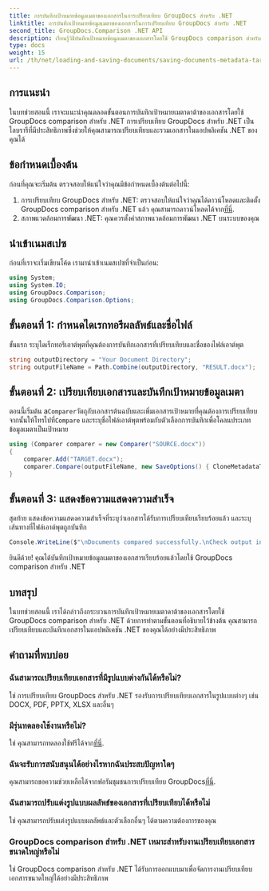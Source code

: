```yaml
---
title: การบันทึกเป้าหมายข้อมูลเมตาของเอกสารในการเปรียบเทียบ GroupDocs สำหรับ .NET
linktitle: การบันทึกเป้าหมายข้อมูลเมตาของเอกสารในการเปรียบเทียบ GroupDocs สำหรับ .NET
second_title: GroupDocs.Comparison .NET API
description: เรียนรู้วิธีบันทึกเป้าหมายข้อมูลเมตาของเอกสารโดยใช้ GroupDocs comparison สำหรับ .NET ขั้นตอนง่ายๆ สำหรับการเปรียบเทียบเอกสารอย่างมีประสิทธิภาพในแอปพลิเคชัน .NET ของคุณ
type: docs
weight: 15
url: /th/net/loading-and-saving-documents/saving-documents-metadata-target/
---
```

## การแนะนำ
ในบทช่วยสอนนี้ เราจะแนะนำคุณตลอดขั้นตอนการบันทึกเป้าหมายเมตาดาต้าของเอกสารโดยใช้ GroupDocs comparison สำหรับ .NET การเปรียบเทียบ GroupDocs สำหรับ .NET เป็นไลบรารีที่มีประสิทธิภาพซึ่งช่วยให้คุณสามารถเปรียบเทียบและรวมเอกสารในแอปพลิเคชัน .NET ของคุณได้
## ข้อกำหนดเบื้องต้น
ก่อนที่คุณจะเริ่มต้น ตรวจสอบให้แน่ใจว่าคุณมีข้อกำหนดเบื้องต้นต่อไปนี้:
1.  การเปรียบเทียบ GroupDocs สำหรับ .NET: ตรวจสอบให้แน่ใจว่าคุณได้ดาวน์โหลดและติดตั้ง GroupDocs comparison สำหรับ .NET แล้ว คุณสามารถดาวน์โหลดได้จาก[ที่นี่](https://releases.groupdocs.com/comparison/net/).
2. สภาพแวดล้อมการพัฒนา .NET: คุณควรตั้งค่าสภาพแวดล้อมการพัฒนา .NET บนระบบของคุณ

## นำเข้าเนมสเปซ
ก่อนที่เราจะเริ่มเขียนโค้ด เรามานำเข้าเนมสเปซที่จำเป็นก่อน:
```csharp
using System;
using System.IO;
using GroupDocs.Comparison;
using GroupDocs.Comparison.Options;
```
## ขั้นตอนที่ 1: กำหนดไดเรกทอรีผลลัพธ์และชื่อไฟล์
ขั้นแรก ระบุไดเร็กทอรีเอาต์พุตที่คุณต้องการบันทึกเอกสารที่เปรียบเทียบและชื่อของไฟล์เอาต์พุต
```csharp
string outputDirectory = "Your Document Directory";
string outputFileName = Path.Combine(outputDirectory, "RESULT.docx");
```
## ขั้นตอนที่ 2: เปรียบเทียบเอกสารและบันทึกเป้าหมายข้อมูลเมตา
 ตอนนี้เริ่มต้น a`Comparer`วัตถุกับเอกสารต้นฉบับและเพิ่มเอกสารเป้าหมายที่คุณต้องการเปรียบเทียบ จากนั้นให้โทรไปที่`Compare` และระบุชื่อไฟล์เอาต์พุตพร้อมกับตัวเลือกการบันทึกเพื่อโคลนประเภทข้อมูลเมตาเป็นเป้าหมาย
```csharp
using (Comparer comparer = new Comparer("SOURCE.docx"))
{
    comparer.Add("TARGET.docx");
    comparer.Compare(outputFileName, new SaveOptions() { CloneMetadataType = MetadataType.Target });
}
```
## ขั้นตอนที่ 3: แสดงข้อความแสดงความสำเร็จ
สุดท้าย แสดงข้อความแสดงความสำเร็จที่ระบุว่าเอกสารได้รับการเปรียบเทียบเรียบร้อยแล้ว และระบุเส้นทางที่ไฟล์เอาต์พุตถูกบันทึก
```csharp
Console.WriteLine($"\nDocuments compared successfully.\nCheck output in {outputDirectory}.");
```
ยินดีด้วย! คุณได้บันทึกเป้าหมายข้อมูลเมตาของเอกสารเรียบร้อยแล้วโดยใช้ GroupDocs comparison สำหรับ .NET

## บทสรุป
ในบทช่วยสอนนี้ เราได้กล่าวถึงกระบวนการบันทึกเป้าหมายเมตาดาต้าของเอกสารโดยใช้ GroupDocs comparison สำหรับ .NET ด้วยการทำตามขั้นตอนที่อธิบายไว้ข้างต้น คุณสามารถเปรียบเทียบและบันทึกเอกสารในแอปพลิเคชัน .NET ของคุณได้อย่างมีประสิทธิภาพ
## คำถามที่พบบ่อย
### ฉันสามารถเปรียบเทียบเอกสารที่มีรูปแบบต่างกันได้หรือไม่?
ใช่ การเปรียบเทียบ GroupDocs สำหรับ .NET รองรับการเปรียบเทียบเอกสารในรูปแบบต่างๆ เช่น DOCX, PDF, PPTX, XLSX และอื่นๆ
### มีรุ่นทดลองใช้งานหรือไม่?
 ใช่ คุณสามารถทดลองใช้ฟรีได้จาก[ที่นี่](https://releases.groupdocs.com/).
### ฉันจะรับการสนับสนุนได้อย่างไรหากฉันประสบปัญหาใดๆ
 คุณสามารถขอความช่วยเหลือได้จากฟอรัมชุมชนการเปรียบเทียบ GroupDocs[ที่นี่](https://forum.groupdocs.com/c/comparison/12).
### ฉันสามารถปรับแต่งรูปแบบผลลัพธ์ของเอกสารที่เปรียบเทียบได้หรือไม่
ใช่ คุณสามารถปรับแต่งรูปแบบผลลัพธ์และตัวเลือกอื่นๆ ได้ตามความต้องการของคุณ
### GroupDocs comparison สำหรับ .NET เหมาะสำหรับงานเปรียบเทียบเอกสารขนาดใหญ่หรือไม่
ใช่ GroupDocs comparison สำหรับ .NET ได้รับการออกแบบมาเพื่อจัดการงานเปรียบเทียบเอกสารขนาดใหญ่ได้อย่างมีประสิทธิภาพ